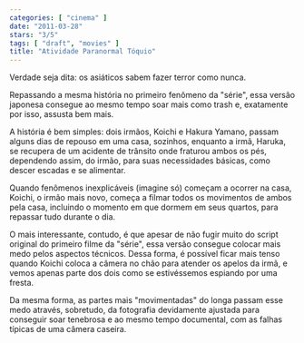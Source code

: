 ```yaml
---
categories: [ "cinema" ]
date: "2011-03-28"
stars: "3/5"
tags: [ "draft", "movies" ]
title: "Atividade Paranormal Tóquio"
---
```

Verdade seja dita: os asiáticos sabem fazer terror como nunca.

Repassando a mesma história no primeiro fenômeno da "série", essa
versão japonesa consegue ao mesmo tempo soar mais como trash e,
exatamente por isso, assusta bem mais.

A história é bem simples: dois irmãos, Koichi e Hakura Yamano, passam
alguns dias de repouso em uma casa, sozinhos, enquanto a irmã, Haruka,
se recupera de um acidente de trânsito onde fraturou ambos os pés,
dependendo assim, do irmão, para suas necessidades básicas, como descer
escadas e se alimentar.

Quando fenômenos inexplicáveis (imagine só) começam a ocorrer na
casa, Koichi, o irmão mais novo, começa a filmar todos os movimentos
de ambos pela casa, incluindo o momento em que dormem em seus quartos,
para repassar tudo durante o dia.

O mais interessante, contudo, é que apesar de não fugir muito do
script original do primeiro filme da "série", essa versão consegue
colocar mais medo pelos aspectos técnicos. Dessa forma, é possível
ficar mais tenso quando Koichi coloca a câmera no chão para atender
os apelos da irmã, e vemos apenas parte dos dois como se estivéssemos
espiando por uma fresta.

Da mesma forma, as partes mais "movimentadas" do longa passam esse medo
através, sobretudo, da fotografia devidamente ajustada para conseguir
soar tenebrosa e ao mesmo tempo documental, com as falhas típicas de
uma câmera caseira.
